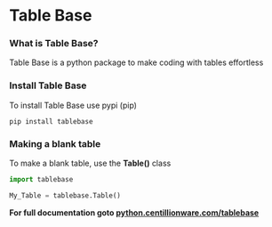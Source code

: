 # Table Base

### What is Table Base?

Table Base is a python package to make coding with tables 
effortless

### Install Table Base

To install Table Base use pypi (pip)

`pip install tablebase`

### Making a blank table

To make a blank table, use the **Table()** class

``` python
import tablebase

My_Table = tablebase.Table()
```

**For full documentation goto
[python.centillionware.com/tablebase](https://python.centillionware.com/tablebase "Table Base Documentation")**
